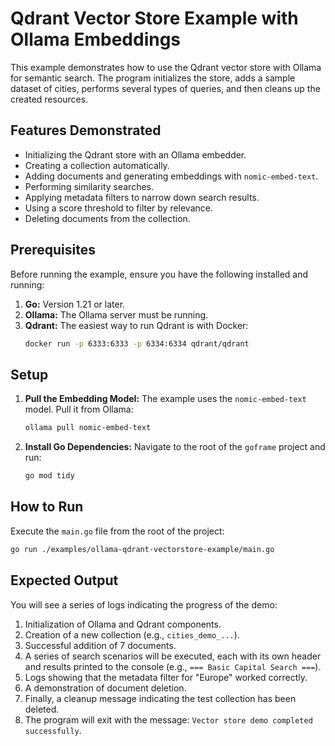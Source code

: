 # Qdrant Vector Store Example with Ollama Embeddings

This example demonstrates how to use the Qdrant vector store with Ollama for semantic search. The program initializes the store, adds a sample dataset of cities, performs several types of queries, and then cleans up the created resources.

## Features Demonstrated

-   Initializing the Qdrant store with an Ollama embedder.
-   Creating a collection automatically.
-   Adding documents and generating embeddings with `nomic-embed-text`.
-   Performing similarity searches.
-   Applying metadata filters to narrow down search results.
-   Using a score threshold to filter by relevance.
-   Deleting documents from the collection.

## Prerequisites

Before running the example, ensure you have the following installed and running:

1.  **Go:** Version 1.21 or later.
2.  **Ollama:** The Ollama server must be running.
3.  **Qdrant:** The easiest way to run Qdrant is with Docker:
    ```bash
    docker run -p 6333:6333 -p 6334:6334 qdrant/qdrant
    ```

## Setup

1.  **Pull the Embedding Model:**
    The example uses the `nomic-embed-text` model. Pull it from Ollama:
    ```bash
    ollama pull nomic-embed-text
    ```

2.  **Install Go Dependencies:**
    Navigate to the root of the `goframe` project and run:
    ```bash
    go mod tidy
    ```

## How to Run

Execute the `main.go` file from the root of the project:

```bash
go run ./examples/ollama-qdrant-vectorstore-example/main.go
```

## Expected Output

You will see a series of logs indicating the progress of the demo:

1.  Initialization of Ollama and Qdrant components.
2.  Creation of a new collection (e.g., `cities_demo_...`).
3.  Successful addition of 7 documents.
4.  A series of search scenarios will be executed, each with its own header and results printed to the console (e.g., `=== Basic Capital Search ===`).
5.  Logs showing that the metadata filter for "Europe" worked correctly.
6.  A demonstration of document deletion.
7.  Finally, a cleanup message indicating the test collection has been deleted.
8.  The program will exit with the message: `Vector store demo completed successfully`.